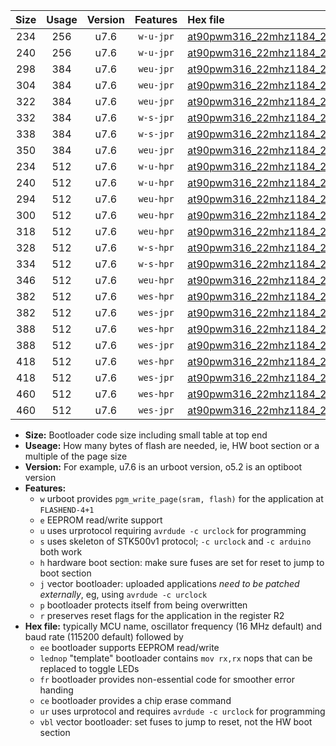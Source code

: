 |Size|Usage|Version|Features|Hex file|
|:-:|:-:|:-:|:-:|:--|
|234|256|u7.6|`w-u-jpr`|[at90pwm316_22mhz1184_230400bps_ur_vbl.hex](https://raw.githubusercontent.com/stefanrueger/urboot/main//at90pwm316_22mhz1184_230400bps_ur_vbl.hex)|
|240|256|u7.6|`w-u-jpr`|[at90pwm316_22mhz1184_230400bps_lednop_ur_vbl.hex](https://raw.githubusercontent.com/stefanrueger/urboot/main//at90pwm316_22mhz1184_230400bps_lednop_ur_vbl.hex)|
|298|384|u7.6|`weu-jpr`|[at90pwm316_22mhz1184_230400bps_ee_ur_vbl.hex](https://raw.githubusercontent.com/stefanrueger/urboot/main//at90pwm316_22mhz1184_230400bps_ee_ur_vbl.hex)|
|304|384|u7.6|`weu-jpr`|[at90pwm316_22mhz1184_230400bps_ee_lednop_ur_vbl.hex](https://raw.githubusercontent.com/stefanrueger/urboot/main//at90pwm316_22mhz1184_230400bps_ee_lednop_ur_vbl.hex)|
|322|384|u7.6|`weu-jpr`|[at90pwm316_22mhz1184_230400bps_ee_lednop_fr_ur_vbl.hex](https://raw.githubusercontent.com/stefanrueger/urboot/main//at90pwm316_22mhz1184_230400bps_ee_lednop_fr_ur_vbl.hex)|
|332|384|u7.6|`w-s-jpr`|[at90pwm316_22mhz1184_230400bps_vbl.hex](https://raw.githubusercontent.com/stefanrueger/urboot/main//at90pwm316_22mhz1184_230400bps_vbl.hex)|
|338|384|u7.6|`w-s-jpr`|[at90pwm316_22mhz1184_230400bps_lednop_vbl.hex](https://raw.githubusercontent.com/stefanrueger/urboot/main//at90pwm316_22mhz1184_230400bps_lednop_vbl.hex)|
|350|384|u7.6|`weu-jpr`|[at90pwm316_22mhz1184_230400bps_ee_lednop_fr_ce_ur_vbl.hex](https://raw.githubusercontent.com/stefanrueger/urboot/main//at90pwm316_22mhz1184_230400bps_ee_lednop_fr_ce_ur_vbl.hex)|
|234|512|u7.6|`w-u-hpr`|[at90pwm316_22mhz1184_230400bps_ur.hex](https://raw.githubusercontent.com/stefanrueger/urboot/main//at90pwm316_22mhz1184_230400bps_ur.hex)|
|240|512|u7.6|`w-u-hpr`|[at90pwm316_22mhz1184_230400bps_lednop_ur.hex](https://raw.githubusercontent.com/stefanrueger/urboot/main//at90pwm316_22mhz1184_230400bps_lednop_ur.hex)|
|294|512|u7.6|`weu-hpr`|[at90pwm316_22mhz1184_230400bps_ee_ur.hex](https://raw.githubusercontent.com/stefanrueger/urboot/main//at90pwm316_22mhz1184_230400bps_ee_ur.hex)|
|300|512|u7.6|`weu-hpr`|[at90pwm316_22mhz1184_230400bps_ee_lednop_ur.hex](https://raw.githubusercontent.com/stefanrueger/urboot/main//at90pwm316_22mhz1184_230400bps_ee_lednop_ur.hex)|
|318|512|u7.6|`weu-hpr`|[at90pwm316_22mhz1184_230400bps_ee_lednop_fr_ur.hex](https://raw.githubusercontent.com/stefanrueger/urboot/main//at90pwm316_22mhz1184_230400bps_ee_lednop_fr_ur.hex)|
|328|512|u7.6|`w-s-hpr`|[at90pwm316_22mhz1184_230400bps.hex](https://raw.githubusercontent.com/stefanrueger/urboot/main//at90pwm316_22mhz1184_230400bps.hex)|
|334|512|u7.6|`w-s-hpr`|[at90pwm316_22mhz1184_230400bps_lednop.hex](https://raw.githubusercontent.com/stefanrueger/urboot/main//at90pwm316_22mhz1184_230400bps_lednop.hex)|
|346|512|u7.6|`weu-hpr`|[at90pwm316_22mhz1184_230400bps_ee_lednop_fr_ce_ur.hex](https://raw.githubusercontent.com/stefanrueger/urboot/main//at90pwm316_22mhz1184_230400bps_ee_lednop_fr_ce_ur.hex)|
|382|512|u7.6|`wes-hpr`|[at90pwm316_22mhz1184_230400bps_ee.hex](https://raw.githubusercontent.com/stefanrueger/urboot/main//at90pwm316_22mhz1184_230400bps_ee.hex)|
|382|512|u7.6|`wes-jpr`|[at90pwm316_22mhz1184_230400bps_ee_vbl.hex](https://raw.githubusercontent.com/stefanrueger/urboot/main//at90pwm316_22mhz1184_230400bps_ee_vbl.hex)|
|388|512|u7.6|`wes-hpr`|[at90pwm316_22mhz1184_230400bps_ee_lednop.hex](https://raw.githubusercontent.com/stefanrueger/urboot/main//at90pwm316_22mhz1184_230400bps_ee_lednop.hex)|
|388|512|u7.6|`wes-jpr`|[at90pwm316_22mhz1184_230400bps_ee_lednop_vbl.hex](https://raw.githubusercontent.com/stefanrueger/urboot/main//at90pwm316_22mhz1184_230400bps_ee_lednop_vbl.hex)|
|418|512|u7.6|`wes-hpr`|[at90pwm316_22mhz1184_230400bps_ee_lednop_fr.hex](https://raw.githubusercontent.com/stefanrueger/urboot/main//at90pwm316_22mhz1184_230400bps_ee_lednop_fr.hex)|
|418|512|u7.6|`wes-jpr`|[at90pwm316_22mhz1184_230400bps_ee_lednop_fr_vbl.hex](https://raw.githubusercontent.com/stefanrueger/urboot/main//at90pwm316_22mhz1184_230400bps_ee_lednop_fr_vbl.hex)|
|460|512|u7.6|`wes-hpr`|[at90pwm316_22mhz1184_230400bps_ee_lednop_fr_ce.hex](https://raw.githubusercontent.com/stefanrueger/urboot/main//at90pwm316_22mhz1184_230400bps_ee_lednop_fr_ce.hex)|
|460|512|u7.6|`wes-jpr`|[at90pwm316_22mhz1184_230400bps_ee_lednop_fr_ce_vbl.hex](https://raw.githubusercontent.com/stefanrueger/urboot/main//at90pwm316_22mhz1184_230400bps_ee_lednop_fr_ce_vbl.hex)|

- **Size:** Bootloader code size including small table at top end
- **Useage:** How many bytes of flash are needed, ie, HW boot section or a multiple of the page size
- **Version:** For example, u7.6 is an urboot version, o5.2 is an optiboot version
- **Features:**
  + `w` urboot provides `pgm_write_page(sram, flash)` for the application at `FLASHEND-4+1`
  + `e` EEPROM read/write support
  + `u` uses urprotocol requiring `avrdude -c urclock` for programming
  + `s` uses skeleton of STK500v1 protocol; `-c urclock` and `-c arduino` both work
  + `h` hardware boot section: make sure fuses are set for reset to jump to boot section
  + `j` vector bootloader: uploaded applications *need to be patched externally*, eg, using `avrdude -c urclock`
  + `p` bootloader protects itself from being overwritten
  + `r` preserves reset flags for the application in the register R2
- **Hex file:** typically MCU name, oscillator frequency (16 MHz default) and baud rate (115200 default) followed by
  + `ee` bootloader supports EEPROM read/write
  + `lednop` "template" bootloader contains `mov rx,rx` nops that can be replaced to toggle LEDs
  + `fr` bootloader provides non-essential code for smoother error handing
  + `ce` bootloader provides a chip erase command
  + `ur` uses urprotocol and requires `avrdude -c urclock` for programming
  + `vbl` vector bootloader: set fuses to jump to reset, not the HW boot section
